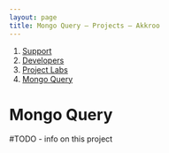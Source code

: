 ```yaml
---
layout: page
title: Mongo Query – Projects – Akkroo
---
```


<ol itemprop="breadcrumb">
<li><a href="/">Support</a></li>
<li><a href="/developers">Developers</a></li>
<li><a href="/developers/projects">Project Labs</a></li>
<li><a href="/developers/projects/mongo-query">Mongo Query</a></li>
</ol>

# Mongo Query

#TODO - info on this project